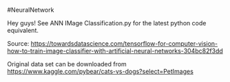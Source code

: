 #NeuralNetwork

Hey guys! See ANN IMage Classification.py for the latest python code equivalent.

Source: https://towardsdatascience.com/tensorflow-for-computer-vision-how-to-train-image-classifier-with-artificial-neural-networks-304bc82f3dd

Original data set can be downloaded from https://www.kaggle.com/pybear/cats-vs-dogs?select=PetImages
